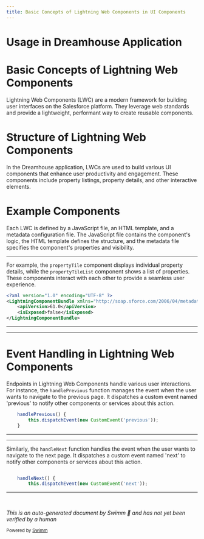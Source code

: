 ```yaml
---
title: Basic Concepts of Lightning Web Components in UI Components
---
```

# Usage in Dreamhouse Application

# Basic Concepts of Lightning Web Components

Lightning Web Components (LWC) are a modern framework for building user interfaces on the Salesforce platform. They leverage web standards and provide a lightweight, performant way to create reusable components.

# Structure of Lightning Web Components

In the Dreamhouse application, LWCs are used to build various UI components that enhance user productivity and engagement. These components include property listings, property details, and other interactive elements.

# Example Components

Each LWC is defined by a JavaScript file, an HTML template, and a metadata configuration file. The JavaScript file contains the component's logic, the HTML template defines the structure, and the metadata file specifies the component's properties and visibility.

<SwmSnippet path="/force-app/main/default/lwc/propertyTile/propertyTile.js-meta.xml" line="1">

---

For example, the `propertyTile` component displays individual property details, while the `propertyTileList` component shows a list of properties. These components interact with each other to provide a seamless user experience.

```xml
<?xml version="1.0" encoding="UTF-8" ?>
<LightningComponentBundle xmlns="http://soap.sforce.com/2006/04/metadata">
    <apiVersion>61.0</apiVersion>
    <isExposed>false</isExposed>
</LightningComponentBundle>
```

---

</SwmSnippet>

<SwmSnippet path="/force-app/main/default/lwc/paginator/paginator.js" line="15">

---

# Event Handling in Lightning Web Components

Endpoints in Lightning Web Components handle various user interactions. For instance, the <SwmToken path="force-app/main/default/lwc/paginator/paginator.js" pos="15:1:1" line-data="    handlePrevious() {">`handlePrevious`</SwmToken> function manages the event when the user wants to navigate to the previous page. It dispatches a custom event named 'previous' to notify other components or services about this action.

```javascript
    handlePrevious() {
        this.dispatchEvent(new CustomEvent('previous'));
    }
```

---

</SwmSnippet>

<SwmSnippet path="/force-app/main/default/lwc/paginator/paginator.js" line="18">

---

Similarly, the <SwmToken path="force-app/main/default/lwc/paginator/paginator.js" pos="19:1:1" line-data="    handleNext() {">`handleNext`</SwmToken> function handles the event when the user wants to navigate to the next page. It dispatches a custom event named 'next' to notify other components or services about this action.

```javascript

    handleNext() {
        this.dispatchEvent(new CustomEvent('next'));
```

---

</SwmSnippet>

&nbsp;

*This is an auto-generated document by Swimm 🌊 and has not yet been verified by a human*

<SwmMeta version="3.0.0" repo-id="Z2l0aHViJTNBJTNBZHJlYW1ob3VzZS1sd2MlM0ElM0FTd2ltbS1EZW1v" repo-name="dreamhouse-lwc"><sup>Powered by [Swimm](/)</sup></SwmMeta>
